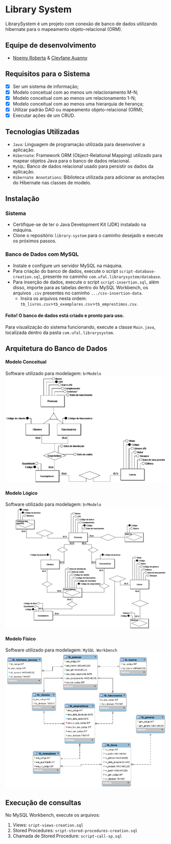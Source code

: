 # Library System
LibrarySystem é um projeto com conexão de banco de dados utilizando hibernate para o mapeamento objeto-relacional (ORM).


## Equipe de desenvolvimento
- [Noemy Roberta](https://github.com/noemyroberta/) & [Cleyfane Auanny](https://github.com/cleyfaneauanny/)


## Requisitos para o Sistema
- [X] Ser um sistema de informação;
- [X] Modelo conceitual com ao menos um relacionamento M-N;
- [X] Modelo conceitual com ao menos um relacionamento 1-N;
- [X] Modelo conceitual com ao menos uma hierarquia de herança;
- [X] Utilizar padrão DAO ou mapeamento objeto-relacional (ORM);
- [X] Executar ações de um CRUD.

## Tecnologias Utilizadas

- `Java`: Linguagem de programação utilizada para desenvolver a aplicação.
- `Hibernate`: Framework ORM (Object-Relational Mapping) utilizado para mapear objetos Java para o banco de dados relacional.
- `MySQL`: Banco de dados relacional usado para persistir os dados da aplicação.
- `Hibernate Annotations`: Biblioteca utilizada para adicionar as anotações do Hibernate nas classes de modelo.

## Instalação

### Sistema
- Certifique-se de ter o Java Development Kit (JDK) instalado na máquina.
- Clone o repositório `library-system` para o caminho desejado e execute os próximos passos.

### Banco de Dados com MySQL
- Instale e configure um servidor MySQL na máquina.
- Para criação do banco de dados, execute o script `script-database-creation.sql`, presente no caminho `com.ufal.librarysystem/database`.
- Para inserção de dados, execute o script `script-insertion.sql`, além disso, importe para as tabelas dentro do MySQL Workbench, os arquivos `.csv` presentes no caminho `.../csv-insertion-data`.
  - Insira os arquivos nesta ordem: `tb_livros.csv`>`tb_exemplares.csv`>`tb_emprestimos.csv`.

#### Feito! O banco de dados está criado e pronto para uso.
Para visualização do sistema funcionando, execute a classe `Main.java`, localizada dentro da pasta `com.ufal.librarysystem`.

## Arquitetura do Banco de Dados
#### Modelo Conceitual
Software utilizado para modelagem: `brModelo`
<img src="src/main/java/com/ufal/librarysystem/database/main_model.png" alt=""/>

#### Modelo Lógico
Software utilizado para modelagem: `brModelo`
<img src="src/main/java/com/ufal/librarysystem/database/logical_model.png" alt=""/>

#### Modelo Físico
Software utilizado para modelagem: `MySQL Workbench`
<img src="src/main/java/com/ufal/librarysystem/database/physical_model.png" alt=""/>

## Execução de consultas
No MySQL Workbench, execute os arquivos:
1. Views: `sript-views-creation.sql`
2. Stored Procedures: `sript-stored-procedures-creation.sql`
3. Chamada de Stored Procedure: `script-call-sp.sql`

